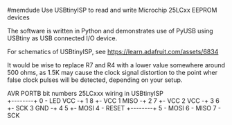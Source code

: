 #memdude
Use USBtinyISP to read and write Microchip 25LCxx EEPROM devices

The software is written in Python and demonstrates use of PyUSB
using USBtiny as USB connected I/O device.

For schematics of USBtinyISP, see https://learn.adafruit.com/assets/6834

It would be wise to replace R7 and R4 with a lower value somewhere
around 500 ohms, as 1.5K may cause the clock signal distortion
to the point wher false clock pulses will be detected, depending
on your setup.


 AVR PORTB bit numbers            25LCxxx wiring
 in USBtinyISP                      
                                    +--------+
 0 - LED                      VCC  -+ 1    8 +- VCC
 1                            MISO -+ 2    7 +- VCC
 2                            VCC  -+ 3    6 +- SCK
 3                            GND  -+ 4    5 +- MOSI
 4 - RESET                          +--------+
 5 - MOSI
 6 - MISO
 7 - SCK

